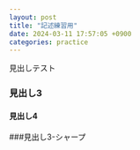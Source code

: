 ```yaml
---
layout: post
title: "記述練習用"
date: 2024-03-11 17:57:05 +0900
categories: practice
---
```

見出しテスト

<title>タイトル</title>

<h3>見出し3</h3>

<h4>見出し4</h4>

###見出し3-シャープ
